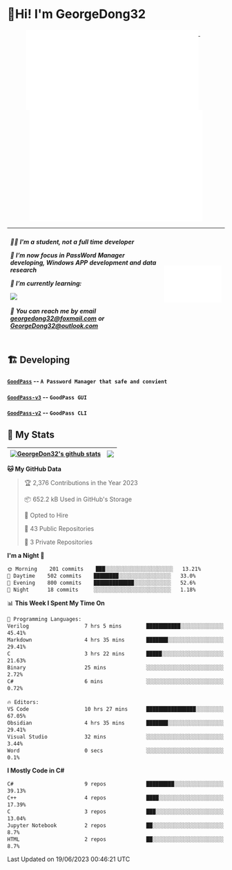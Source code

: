 # 👋Hi! I'm GeorgeDong32
<p align="center">
  <a href="#">
    <img width="400" align="top" src="https://github.com/GeorgeDong32/GeorgeDong32/blob/main/metrics.classic.svg" />
  </a>
  &emsp;
  <a href="#">
    <img width="400" align="top" src="https://github.com/GeorgeDong32/GeorgeDong32/blob/main/metrics.achievements.svg" />
  </a>
</p>

| <h5 align="left"> <p>🧑‍🎓 I'm a student, not a full time developer</p> <p>👀 I’m now focus in PassWord Manager developing, Windows APP development and data research</p> <p>📖 I’m currently learning:</p> <p><img height="28" src="https://skillicons.dev/icons?i=cs,c,cpp,matlab,cmake,py,dotnet,unity" /></p> <p>💬 You can reach me by email georgedong32@foxmail.com or GeorgeDong32@outlook.com</p></h5> | <img width="450" alt="my-commit-calendar" src="https://github.com/GeorgeDong32/GeorgeDong32/blob/main/metrics.plugin.isocalendar.svg" > |
| ------------- | ------------- |

## 🏗️ Developing
#### [`GoodPass`](https://github.com/GeorgeDong32/GoodPass) -- `A Password Manager that safe and convient`
#### [`GoodPass-v3`](https://github.com/GeorgeDong32/GoodPass-v3) -- `GoodPass GUI`
#### [`GoodPass-v2`](https://github.com/GeorgeDong32/GoodPass-v2) -- `GoodPass CLI`

## 🚀 My Stats

| <a href="https://github.com/GeorgeDong32/github-readme-stats"><img align="center" src="https://github-readme-stats-one-topaz-92.vercel.app/api?username=GeorgeDong32&show_icons=true&bg_color=45,34558b,FFFFFF&title_color=FFFFFF&icon_color=F5DF4D&hide_border=1" alt="GeorgeDon32's github stats" /></a> | <a href="https://github.com/GeorgeDong32/github-readme-stats"><img align="center" height="192" src="https://github-readme-stats-one-topaz-92.vercel.app/api/top-langs/?username=GeorgeDong32&layout=compact&bg_color=45,FFFFFF,34558b&title_color=555555&hide_border=1&langs_count=7" /></a> |
| ------------- | ------------- |


<!--START_SECTION:waka-->
**🐱 My GitHub Data** 

> 🏆 2,376 Contributions in the Year 2023
 > 
> 📦 652.2 kB Used in GitHub's Storage 
 > 
> 💼 Opted to Hire
 > 
> 📜 43 Public Repositories 
 > 
> 🔑 3 Private Repositories  
 > 
**I'm a Night 🦉** 

```text
🌞 Morning    201 commits    ███░░░░░░░░░░░░░░░░░░░░░░   13.21% 
🌆 Daytime    502 commits    ████████░░░░░░░░░░░░░░░░░   33.0% 
🌃 Evening    800 commits    █████████████░░░░░░░░░░░░   52.6% 
🌙 Night      18 commits     ░░░░░░░░░░░░░░░░░░░░░░░░░   1.18%

```


📊 **This Week I Spent My Time On** 

```text
💬 Programming Languages: 
Verilog                  7 hrs 5 mins        ███████████░░░░░░░░░░░░░░   45.41% 
Markdown                 4 hrs 35 mins       ███████░░░░░░░░░░░░░░░░░░   29.41% 
C                        3 hrs 22 mins       █████░░░░░░░░░░░░░░░░░░░░   21.63% 
Binary                   25 mins             ░░░░░░░░░░░░░░░░░░░░░░░░░   2.72% 
C#                       6 mins              ░░░░░░░░░░░░░░░░░░░░░░░░░   0.72%

🔥 Editors: 
VS Code                  10 hrs 27 mins      ████████████████░░░░░░░░░   67.05% 
Obsidian                 4 hrs 35 mins       ███████░░░░░░░░░░░░░░░░░░   29.41% 
Visual Studio            32 mins             ░░░░░░░░░░░░░░░░░░░░░░░░░   3.44% 
Word                     0 secs              ░░░░░░░░░░░░░░░░░░░░░░░░░   0.1%

```

**I Mostly Code in C#** 

```text
C#                       9 repos             █████████░░░░░░░░░░░░░░░░   39.13% 
C++                      4 repos             ████░░░░░░░░░░░░░░░░░░░░░   17.39% 
C                        3 repos             ███░░░░░░░░░░░░░░░░░░░░░░   13.04% 
Jupyter Notebook         2 repos             ██░░░░░░░░░░░░░░░░░░░░░░░   8.7% 
HTML                     2 repos             ██░░░░░░░░░░░░░░░░░░░░░░░   8.7%

```



 Last Updated on 19/06/2023 00:46:21 UTC
<!--END_SECTION:waka-->

